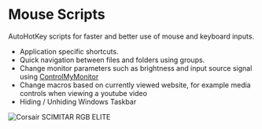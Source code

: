# Mouse Scripts
AutoHotKey scripts for faster and better use of mouse and keyboard inputs.

- Application specific shortcuts.
- Quick navigation between files and folders using groups.
- Change monitor parameters such as brightness and input source signal using [ControlMyMonitor](https://www.nirsoft.net/utils/control_my_monitor.html)
- Change macros based on currently viewed website, for example media controls when viewing a youtube video
- Hiding / Unhiding Windows Taskbar  

![Corsair SCIMITAR RGB ELITE](https://user-images.githubusercontent.com/61059109/140613046-efea65b9-a205-4bc3-be59-49f235ed40bc.jpeg)

